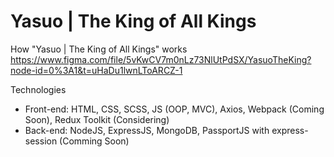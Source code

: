 # Yasuo | The King of All Kings

How "Yasuo | The King of All Kings" works
https://www.figma.com/file/5vKwCV7m0nLz73NlUtPdSX/YasuoTheKing?node-id=0%3A1&t=uHaDu1lwnLToARCZ-1

Technologies

- Front-end: HTML, CSS, SCSS, JS (OOP, MVC), Axios, Webpack (Coming Soon), Redux Toolkit (Considering)
- Back-end: NodeJS, ExpressJS, MongoDB, PassportJS with express-session (Comming Soon)
